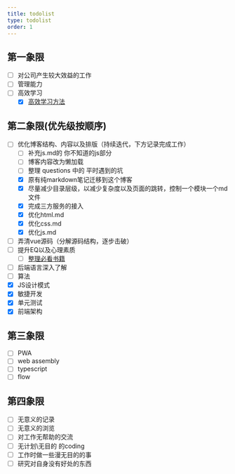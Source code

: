 ```yaml
---
title: todolist
type: todolist
order: 1
---
```


## 第一象限

- [ ] 对公司产生较大效益的工作
- [ ] 管理能力
- [ ] 高效学习
  - [x] [高效学习方法](https://www.zhihu.com/question/35103080)

## 第二象限(优先级按顺序)

- [ ] 优化博客结构、内容以及排版（持续迭代，下方记录完成工作）
  - [ ] 补充js.md的 你不知道的js部分
  - [ ] 博客内容改为懒加载
  - [ ] 整理 questions 中的 平时遇到的坑
  - [x] 原有纯markdown笔记迁移到这个博客
  - [x] 尽量减少目录层级，以减少复杂度以及页面的跳转，控制一个模块一个md文件
  - [x] 完成三方服务的接入
  - [x] 优化html.md
  - [x] 优化css.md
  - [x] 优化js.md
- [ ] 弄清vue源码（分解源码结构，逐步击破）
- [ ] 提升EQ以及心理素质
  - [ ] [整理必看书籍](https://www.zhihu.com/question/22794831)
- [ ] 后端语言深入了解
- [ ] 算法
- [x] JS设计模式
- [x] 敏捷开发
- [x] 单元测试
- [x] 前端架构

## 第三象限

- [ ] PWA
- [ ] web assembly
- [ ] typescript
- [ ] flow

## 第四象限

- [ ] 无意义的记录
- [ ] 无意义的浏览
- [ ] 对工作无帮助的交流
- [ ] 无计划\无目的 的coding
- [ ] 工作时做一些漫无目的的事
- [ ] 研究对自身没有好处的东西